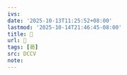 ```yaml
---
ivs:
date: '2025-10-13T11:25:52+08:00'
lastmod: '2025-10-14T21:46:45-08:00'
title: 󰊰
url: 󰊰
tags: [曷]
src: DCCV
note:
---
```

